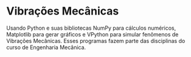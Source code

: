 # Vibrações Mecânicas 
Usando Python e suas bibliotecas NumPy para cálculos numéricos, Matplotlib para gerar gráficos e VPython para simular fenômenos de Vibrações Mecânicas. Esses programas fazem parte das disciplinas do curso de Engenharia Mecânica.

